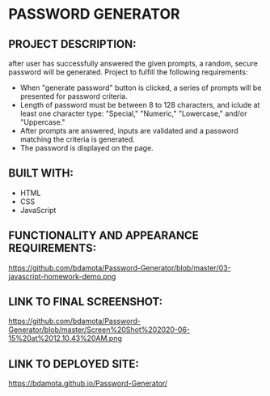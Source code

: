 # PASSWORD GENERATOR  

## PROJECT DESCRIPTION:
after user has successfully answered the given prompts, a random, secure password will be generated. Project to fulfill the following requirements:
* When "generate password" button is clicked, a series of prompts will be presented for password criteria. 
* Length of password must be between 8 to 128 characters, and iclude at least one character type: "Special," "Numeric," "Lowercase," and/or "Uppercase." 
* After prompts are answered, inputs are validated and a password matching the criteria is generated. 
* The password is displayed on the page. 

## BUILT WITH: 
* HTML 
* CSS
* JavaScript

## FUNCTIONALITY AND APPEARANCE REQUIREMENTS:
https://github.com/bdamota/Password-Generator/blob/master/03-javascript-homework-demo.png

## LINK TO FINAL SCREENSHOT:
https://github.com/bdamota/Password-Generator/blob/master/Screen%20Shot%202020-06-15%20at%2012.10.43%20AM.png

## LINK TO DEPLOYED SITE:
https://bdamota.github.io/Password-Generator/

